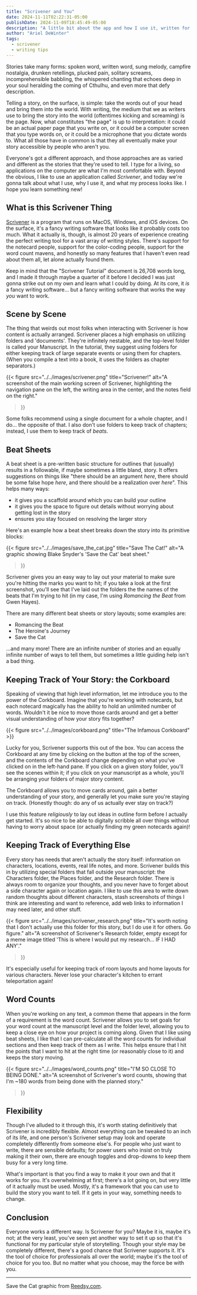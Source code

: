 ```yaml
---
title: "Scrivener and You"
date: 2024-11-11T02:22:31-05:00
publishDate: 2024-11-09T18:45:49-05:00
description: "A little bit about the app and how I use it, written for WIP Bang 3!"
author: "Ariel DeWinter"
tags:
  - scrivener
  - writing tips
---
```


Stories take many forms: spoken word, written word, sung melody, campfire nostalgia, drunken retellings, plucked pain, solitary screams, incomprehensible babbling, the whispered chanting that echoes deep in your soul heralding the coming of Cthulhu, and even more that defy description.

Telling a story, on the surface, is simple: take the words out of your head and bring them into the world. With writing, the medium that we as writers use to bring the story into the world (oftentimes kicking and screaming) is the page. Now, what constitutes "the page" is up to interpretation: it could be an actual paper page that you write on, or it could be a computer screen that you type words on, or it could be a microphone that you dictate words to. What all those have in common is that they all eventually make your story accessible by people who aren't you.

Everyone's got a different approach, and those approaches are as varied and different as the stories that they're used to tell. I type for a living, so applications on the computer are what I'm most comfortable with. Beyond the obvious, I like to use an application called _Scrivener_, and today we're gonna talk about what I use, why I use it, and what my process looks like. I hope you learn something new!

## What is this Scrivener Thing

[Scrivener] is a program that runs on MacOS, Windows, and iOS devices. On the surface, it's a fancy writing software that looks like it probably costs too much. What it actually is, though, is almost 20 years of experience creating the perfect writing tool for a vast array of writing styles. There's support for the notecard people, support for the color-coding people, support for the word count mavens, and honestly so many features that I haven't even read about them all, let alone actually found them.

Keep in mind that the "Scrivener Tutorial" document is 26,708 words long, and I made it through maybe a quarter of it before I decided I was just gonna strike out on my own and learn what I could by doing. At its core, it _is_ a fancy writing software... but a fancy writing software that works the way _you_ want to work.

## Scene by Scene

The thing that weirds out most folks when interacting with Scrivener is how content is actually arranged. Scrivener places a high emphasis on utilizing folders and 'documents'. They're infinitely nestable, and the top-level folder is called your Manuscript. In the tutorial, they suggest using folders for either keeping track of large separate events or using them for chapters. (When you compile a text into a book, it uses the folders as chapter separators.)

{{< 
  figure src="../../images/scrivener.png" 
  title="Scrivener!" 
  alt="A screenshot of the main working screen of Scrivener, highlighting the navigation pane on the left, the writing area in the center, and the notes field on the right."
>}}

Some folks recommend using a single document for a whole chapter, and I do... the opposite of that. I also don't use folders to keep track of chapters; instead, I use them to keep track of _beats_.

## Beat Sheets

A beat sheet is a pre-written basic structure for outlines that (usually) results in a followable, if maybe sometimes a little bland, story. It offers suggestions on things like "there should be an argument _here_, there should be some false hope _here_, and there should be a realization over _here_". This helps many ways:

- it gives you a scaffold around which you can build your outline
- it gives you the space to figure out details without worrying about getting lost in the story
- ensures you stay focused on resolving the larger story

Here's an example how a beat sheet breaks down the story into its primitive blocks:

{{<
  figure src="../../images/save_the_cat.jpg"
  title="Save The Cat!"
  alt="A graphic showing Blake Snyder's 'Save the Cat' beat sheet."
>}}

Scrivener gives you an easy way to lay out your material to make sure you're hitting the marks you want to hit; if you take a look at the first screenshot, you'll see that I've laid out the folders the the names of the beats that I'm trying to hit (in my case, I'm using _Romancing the Beat_ from Gwen Hayes).

There are many different beat sheets or story layouts; some examples are:

* Romancing the Beat
* The Heroine's Journey
* Save the Cat

...and many more! There are an infinite number of stories and an equally infinite number of ways to tell them, but sometimes a little guiding help isn't a bad thing.

## Keeping Track of Your Story: the Corkboard

Speaking of viewing that high level information, let me introduce you to the power of the Corkboard. Imagine that you're working with notecards, but each notecard magically has the ability to hold an unlimited number of words. Wouldn't it be nice to move those cards around and get a better visual understanding of how your story fits together? 

{{< figure src="../../images/corkboard.png" title="The Infamous Corkboard" >}}

Lucky for you, Scrivener supports this out of the box. You can access the Corkboard at any time by clicking on the button at the top of the screen, and the contents of the Corkboard change depending on what you've clicked on in the left-hand pane. If you click on a given story folder, you'll see the scenes within it; if you click on your manuscript as a whole, you'll be arranging your folders of major story content.

The Corkboard allows you to move cards around, gain a better understanding of your story, and generally let you make sure you're staying on track. (Honestly though: do any of us actually ever stay on track?)

I use this feature _religiously_ to lay out ideas in outline form before I actually get started. It's so nice to be able to digitally scribble all over things without having to worry about space (or actually finding my green notecards again)!

## Keeping Track of Everything Else

Every story has needs that aren't actually the story itself: information on characters, locations, events, real life notes, and more. Scrivener builds this in by utilizing special folders that fall outside your manuscript: the Characters folder, the Places folder, and the Research folder. There is always room to organize your thoughts, and you never have to forget about a side character again or location again. I like to use this area to write down random thoughts about different characters, stash screenshots of things I think are interesting and want to reference, add web links to information I may need later, and other stuff.

{{< 
  figure src="../../images/scrivener_research.png"
  title="It's worth noting that I don't actually use this folder for this story, but I do use it for others. Go figure."
  alt="A screenshot of Scrivener's Research folder, empty except for a meme image titled 'This is where I would put my research... IF I HAD ANY'."
>}}

It's especially useful for keeping track of room layouts and home layouts for various characters. Never lose your character's kitchen to errant teleportation again!

## Word Counts

When you're working on any text, a common theme that appears in the form of a requirement is the word count. Scrivener allows you to set goals for your word count at the manuscript level and the folder level, allowing you to keep a close eye on how your project is coming along. Given that I like using beat sheets, I like that I can pre-calculate all the word counts for individual sections and then keep track of them as I write. This helps ensure that I hit the points that I want to hit at the right time (or reasonably close to it) and keeps the story moving.

{{<
  figure src="../../images/word_counts.png"
  title="I'M SO CLOSE TO BEING DONE."
  alt="A screenshot of Scrivener's word counts, showing that I'm ~180 words from being done with the planned story."
>}}

## Flexibility

Though I've alluded to it through this, it's worth stating definitively that Scrivener is incredibly flexible. Almost everything can be tweaked to an inch of its life, and one person's Scrivener setup may look and operate completely differently from someone else's. For people who just want to write, there are sensible defaults; for power users who insist on truly making it their own, there are enough toggles and drop-downs to keep them busy for a very long time.

What's important is that you find a way to make it your own and that it works for you. It's overwhelming at first; there's a lot going on, but very little of it actually must be used. Mostly, it's a framework that you can use to build the story you want to tell. If it gets in your way, something needs to change.

## Conclusion

Everyone works a different way. Is Scrivener for you? Maybe it is, maybe it's not; at the very least, you've seen yet another way to set it up so that it's functional for my particular style of storytelling. Though your style may be completely different, there's a good chance that Scrivener supports it. It's the tool of choice for professionals all over the world; maybe it's the tool of choice for you too. But no matter what you choose, may the force be with you.

---

Save the Cat graphic from [Reedsy.com](https://blog.reedsy.com/guide/story-structure/save-the-cat-beat-sheet/).

[Scrivener]: https://www.literatureandlatte.com/